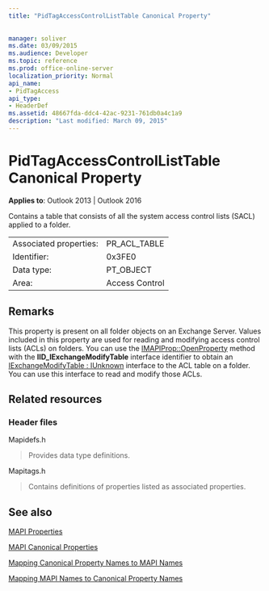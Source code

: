 ```yaml
---
title: "PidTagAccessControlListTable Canonical Property"
 
 
manager: soliver
ms.date: 03/09/2015
ms.audience: Developer
ms.topic: reference
ms.prod: office-online-server
localization_priority: Normal
api_name:
- PidTagAccess
api_type:
- HeaderDef
ms.assetid: 48667fda-ddc4-42ac-9231-761db0a4c1a9
description: "Last modified: March 09, 2015"
---
```


# PidTagAccessControlListTable Canonical Property

  
  
**Applies to**: Outlook 2013 | Outlook 2016 
  
Contains a table that consists of all the system access control lists (SACL) applied to a folder.
  
|||
|:-----|:-----|
|Associated properties:  <br/> |PR_ACL_TABLE  <br/> |
|Identifier:  <br/> |0x3FE0  <br/> |
|Data type:  <br/> |PT_OBJECT  <br/> |
|Area:  <br/> |Access Control  <br/> |
   
## Remarks

This property is present on all folder objects on an Exchange Server. Values included in this property are used for reading and modifying access control lists (ACLs) on folders. You can use the [IMAPIProp::OpenProperty](imapiprop-openproperty.md) method with the **IID_IExchangeModifyTable** interface identifier to obtain an [IExchangeModifyTable : IUnknown](iexchangemodifytableiunknown.md) interface to the ACL table on a folder. You can use this interface to read and modify those ACLs. 
  
## Related resources

### Header files

Mapidefs.h
  
> Provides data type definitions.
    
Mapitags.h
  
> Contains definitions of properties listed as associated properties.
    
## See also



[MAPI Properties](mapi-properties.md)
  
[MAPI Canonical Properties](mapi-canonical-properties.md)
  
[Mapping Canonical Property Names to MAPI Names](mapping-canonical-property-names-to-mapi-names.md)
  
[Mapping MAPI Names to Canonical Property Names](mapping-mapi-names-to-canonical-property-names.md)

